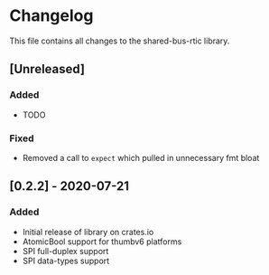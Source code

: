 # Changelog

This file contains all changes to the shared-bus-rtic library.

## [Unreleased]

### Added
- TODO

### Fixed
- Removed a call to `expect` which pulled in unnecessary fmt bloat

## [0.2.2] - 2020-07-21

### Added
- Initial release of library on crates.io
- AtomicBool support for thumbv6 platforms
- SPI full-duplex support
- SPI data-types support

